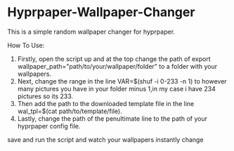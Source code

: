 # Hyprpaper-Wallpaper-Changer
This is a simple random wallpaper changer for hyprpaper.

How To Use:
1. Firstly, open the script up and at the top change the path of export wallpaper_path="path/to/your/wallpaper/folder" to a folder with your wallpapers.
2. Next, change the range in the line VAR=$(shuf -i 0-233 -n 1) to however many pictures you have in your folder minus 1,in my case i have 234 pictures so its 233.
3. Then add the path to the downloaded template file in the line wal_tpl=$(cat path/to/template/file).
4. Lastly, change the path of the penultimate line to the path of your hyprpaper config file.

save and run the script and watch your wallpapers instantly change
 























